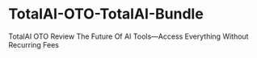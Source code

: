 # TotalAI-OTO-TotalAI-Bundle
TotalAI OTO Review The Future Of AI Tools—Access Everything Without Recurring Fees
